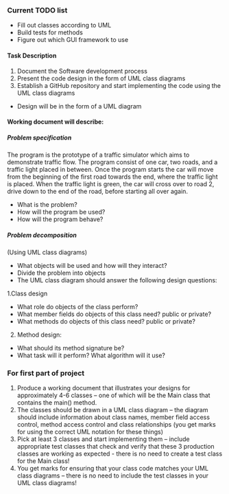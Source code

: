 ### Current TODO list
* Fill out classes according to UML
* Build tests for methods
* Figure out which GUI framework to use


#### Task Description
1. Document the Software development process
2. Present the code design in the form of UML class diagrams
3. Establish a GitHub repository and start implementing the code using the UML class diagrams

- Design will be in the form of a UML diagram

#### Working document will describe:

##### Problem specification

The program is the prototype of a traffic simulator which aims to demonstrate traffic flow. The program consist of one 
car, two roads, and a traffic light placed in between. Once the program starts the car will move from the beginning 
of the first road towards the end, where the traffic light is placed. When the traffic light is green, the car will
cross over to road 2, drive down to the end of the road, before starting all over again. 
* What is the problem?  
* How will the program be used?
* How will the program behave?


##### Problem decomposition 
(Using UML class diagrams)
* What objects will be used and how will they interact?
* Divide the problem into objects
* The UML class diagram should answer the following design questions:

1.Class design
* What role do objects of the class perform?
* What member fields do objects of this class need? public or private?
* What methods do objects of this class need? public or private?
2. Method design:
* What should its method signature be?
* What task will it perform? What algorithm will it use?
 
    
### For first part of project
1. Produce a working document that illustrates your designs for approximately 4-6 classes – one of which will be the Main class that contains the main() method.
2. The classes should be drawn in a UML class diagram – the diagram should include information about class names, member field access control, method access control and class relationships (you get marks for using the correct UML notation for these things)
3. Pick at least 3 classes and start implementing them – include appropriate test classes that check and verify that these 3 production classes are working as expected - there is no need to create a test class for the Main class!
4. You get marks for ensuring that your class code matches your UML class diagrams – there is no need to include the test classes in your UML class diagrams!

